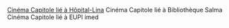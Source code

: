 [Cinéma Capitole lié à Hôpital-Lina](Hôpital-Lina.md)
Cinéma Capitole lié à Bibliothèque Salma
Cinéma Capitole lié à EUPI  imed
